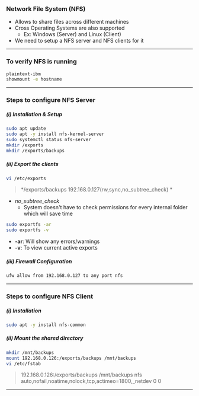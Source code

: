 ### Network File System (NFS)
- Allows to share files across different machines
- Cross Operating Systems are also supported
	- Ex: Windows (Server) and Linux (Client)
- We need to setup a NFS server and NFS clients for it

---
### To verify NFS is running

```bash
plaintext-ibm
showmount -e hostname
```
---
### Steps to configure NFS Server 

##### (i) Installation & Setup
```bash
sudo apt update 
sudo apt -y install nfs-kernel-server 
sudo systemctl status nfs-server 
mkdir /exports 
mkdir /exports/backups 
```
##### (ii) Export the clients
```bash
vi /etc/exports 
```
> */exports/backups 192.168.0.127(rw,sync,no_subtree_check) *

- *no_subtree_check*
	- System doesn't have to check permissions for every internal folder which will save time
```bash
sudo exportfs -ar 
sudo exportfs -v 
```
- **-ar**: Will show any errors/warnings
- **-v**: To view current active exports
##### (iii) Firewall Configuration
``` bash
ufw allow from 192.168.0.127 to any port nfs 
```

---
### Steps to configure NFS Client 

##### (i) Installation
```bash
sudo apt -y install nfs-common 
```
##### (ii) Mount the shared directory
```bash
mkdir /mnt/backups 
mount 192.168.0.126:/exports/backups /mnt/backups 
vi /etc/fstab 
```

> 192.168.0.126:/exports/backups /mnt/backups nfs auto,nofail,noatime,nolock,tcp,actimeo=1800,_netdev 0 0

---
